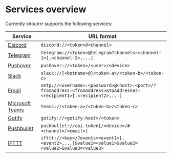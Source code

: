 # Services overview

Currently shoutrrr supports the following services:

| Service                                      | URL format   |
| -------------------------------------------- | ------------ |
| [Discord](/services/discord)                 | `discord://<token>@<channel>`    |
| [Telegram](/services/telegram)               | `telegram://<token>@telegram?channels=<channel-1>[,<channel-2>,...]`   |
| [Pushover](/services/pushover)               | `pushover://<token>/<user>/<device>`   |
| [Slack](/services/slack)                     | `slack://[<botname>@]<token-a>/<token-b>/<token-c>`      |
| [Email](/services/email)                     | `smtp://<username>:<password>@<host>:<port>/?fromAddress=<fromAddress>&toAddresses=<recipient1>[,<recipient2>,...]`       |
| [Microsoft Teams](/services/microsoft-teams) | `teams://<token-a>/<token-b>/<token-c>`      |
| [Gotify](/services/gotify)                   | `gotify://<gotify-host>/<token>`     |
| [Pushbullet](/services/pushbullet)           | `pushbullet://api-token[/<device>/#<channel>/<email>]` |
| [IFTTT](/services/IFTTT)                     | `ifttt://<key>/?events=<event1>[,<event2>,...]&value1=<value1>&value2=<value2>&value3=<value3>`      |